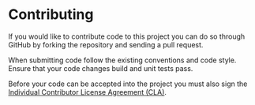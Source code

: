 Contributing
============

If you would like to contribute code to this project you can do so through GitHub by
forking the repository and sending a pull request.

When submitting code follow the existing conventions and code style. Ensure that your code changes build and unit tests pass.

Before your code can be accepted into the project you must also sign the
[Individual Contributor License Agreement (CLA)][1].


 [1]: https://cla-assistant.io/BottleRocketStudios/iOS-Project-Standards
